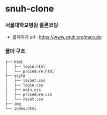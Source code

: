 # snuh-clone
### 서울대학교병원 클론코딩
- 홈페이지 url : https://www.snuh.org/main.do

### 폴더 구조
```bash
├── html
│   ├── login.html
│   └── procedure.html
├── style
│   ├── layout.css
│   ├── login.css
│   ├── main.css
│   ├── procedure.css
│   └── reset.css
├── img
└── index.html
```
